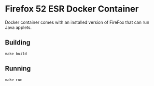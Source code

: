 # Firefox 52 ESR Docker Container

Docker container comes with an installed version of FireFox that can run
Java applets.

## Building

    make build

## Running

    make run
